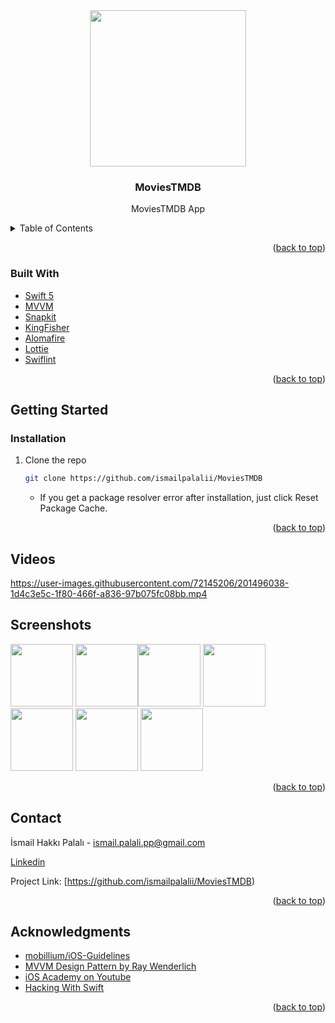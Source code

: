 
<!-- PROJECT LOGO -->
<div align="center">
  <img src="https://user-images.githubusercontent.com/72145206/201495081-d84415fe-dba5-465f-8835-a1a0f24af5e4.gif" align="center" width="250" height="250">

  </a>

  <h3 align="center"> MoviesTMDB</h3>

  <p align="center">
    MoviesTMDB App
    <br />
</div>

<!-- TABLE OF CONTENTS -->
<details>
  <summary>Table of Contents</summary>
  <ol>
    <li>
      <a href="#about-the-project">About The Project</a>
      <ul>
        <li><a href="#built-with">Built With</a></li>
      </ul>
    </li>
    <li>
      <a href="#getting-started">Getting Started</a>
      <ul>
        <li><a href="#swiftpackagemanager">SPM</a></li>
        <li><a href="#installation">Installation</a></li>
      </ul>
    </li>
    <li><a href="#screenshots">Screenshots</a></li>
    <li><a href="#contact">Contact</a></li>
  </ol>
</details>

<!-- ABOUT THE PROJECT -->



<p align="right">(<a href="#top">back to top</a>)</p>

### Built With

* [Swift 5](https://swift.org/blog/swift-5-released/)
* [MVVM](https://en.wikipedia.org/wiki/Model–view–viewmodel)
* [Snapkit](https://github.com/SnapKit/SnapKit)
* [KingFisher](https://github.com/onevcat/Kingfisher)
* [Alomafire](https://github.com/Alamofire/Alamofire)
* [Lottie](https://lottiefiles.com/)
* [Swiflint](https://github.com/realm/SwiftLint)



<p align="right">(<a href="#top">back to top</a>)</p>

<!-- GETTING STARTED -->
## Getting Started

### Installation

1. Clone the repo
   ```sh
   git clone https://github.com/ismailpalalii/MoviesTMDB
   ```  
   - If you get a package resolver error after installation, just click Reset Package Cache.
   
<p align="right">(<a href="#top">back to top</a>)</p>

<!-- Screenshots -->
## Videos

https://user-images.githubusercontent.com/72145206/201496038-1d4c3e5c-1f80-466f-a836-97b075fc08bb.mp4

## Screenshots

<img src="https://user-images.githubusercontent.com/72145206/201495314-3c0fa477-cc54-4b55-a092-b3581dd58523.png" width="100"> <img src="https://user-images.githubusercontent.com/72145206/201495302-78626258-c456-4338-9d98-dcaeae63945d.png" width="100"><img src="https://user-images.githubusercontent.com/72145206/201495268-0b12392a-5d72-43a5-97e8-274cf4e8d728.png" width="100"> 
<img src="https://user-images.githubusercontent.com/72145206/201495296-051dc43c-10df-47f6-af08-cdbd04619533.png" width="100"> <img src="https://user-images.githubusercontent.com/72145206/201495280-43e54e61-9163-48a0-ace6-f23a024e6060.png" width="100"> <img src="https://user-images.githubusercontent.com/72145206/201495265-e84ebdd5-18db-4954-9f6f-b77f190e0961.png" width="100"> 
<img src="https://user-images.githubusercontent.com/72145206/201495583-2fda4729-ba2d-4068-a879-381928fbeb41.png" width="100"> 
<p align="right">(<a href="#top">back to top</a>)</p>

<!-- CONTACT -->
## Contact

İsmail Hakkı Palalı - ismail.palali.pp@gmail.com

[Linkedin](https://www.linkedin.com/in/ismailhakkipalali/)

Project Link:
    [https://github.com/ismailpalalii/MoviesTMDB)

<p align="right">(<a href="#top">back to top</a>)</p>

<!-- ACKNOWLEDGMENTS -->
## Acknowledgments
* [mobillium/iOS-Guidelines](https://github.com/mobillium/iOS-Guidelines)
* [MVVM Design Pattern by Ray Wenderlich](https://www.raywenderlich.com/34-design-patterns-by-tutorials-mvvm)
* [iOS Academy on Youtube](https://www.youtube.com/c/iOSAcademy)
* [Hacking With Swift](https://www.hackingwithswift.com)
<p align="right">(<a href="#top">back to top</a>)</p>
